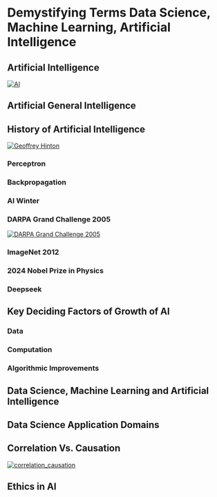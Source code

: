 # Demystifying Terms Data Science, Machine Learning, Artificial Intelligence
## Artificial Intelligence
[![AI](https://img.youtube.com/vi/J_y1dwJvF-Y/0.jpg)](https://www.youtube.com/shorts/J_y1dwJvF-Y)
## Artificial General Intelligence
## History of Artificial Intelligence
[![Geoffrey Hinton](https://img.youtube.com/vi/l9RWTMNnvi4/0.jpg)](https://youtu.be/l9RWTMNnvi4)
### Perceptron
### Backpropagation
### AI Winter
### DARPA Grand Challenge 2005
[![DARPA Grand Challenge 2005](https://img.youtube.com/vi/2gQ3P5BpLjQ/0.jpg)](https://youtu.be/2gQ3P5BpLjQ)

### ImageNet 2012
### 2024 Nobel Prize in Physics
### Deepseek
## Key Deciding Factors of Growth of AI
### Data
### Computation
### Algorithmic Improvements
## Data Science, Machine Learning and Artificial Intelligence
## Data Science Application Domains
## Correlation Vs. Causation
[![correlation_causation](https://img.youtube.com/vi/-bkIKZk2a8w/0.jpg)](https://www.youtube.com/shorts/-bkIKZk2a8w)

## Ethics in AI

